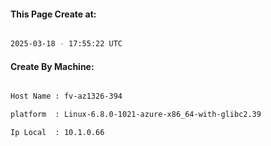 
   
#### This Page Create at:

```bash

2025-03-18 - 17:55:22 UTC

```

#### Create By Machine:

```bash

Host Name : fv-az1326-394

platform  : Linux-6.8.0-1021-azure-x86_64-with-glibc2.39

Ip Local  : 10.1.0.66

```

